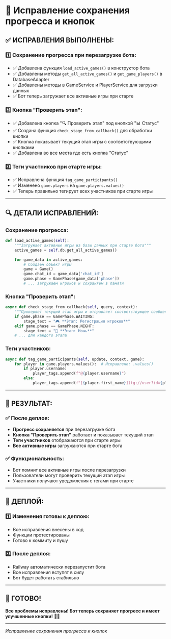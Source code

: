 # 🔧 Исправление сохранения прогресса и кнопок

## ✅ **ИСПРАВЛЕНИЯ ВЫПОЛНЕНЫ:**

### 1️⃣ **Сохранение прогресса при перезагрузке бота:**
- ✅ Добавлена функция `load_active_games()` в конструктор бота
- ✅ Добавлены методы `get_all_active_games()` и `get_game_players()` в DatabaseAdapter
- ✅ Добавлены методы в GameService и PlayerService для загрузки данных
- ✅ Бот теперь загружает все активные игры при старте

### 2️⃣ **Кнопка "Проверить этап":**
- ✅ Добавлена кнопка "🔍 Проверить этап" под кнопкой "📊 Статус"
- ✅ Создана функция `check_stage_from_callback()` для обработки кнопки
- ✅ Кнопка показывает текущий этап игры с соответствующими кнопками
- ✅ Добавлена во все места где есть кнопка "Статус"

### 3️⃣ **Теги участников при старте игры:**
- ✅ Исправлена функция `tag_game_participants()`
- ✅ Изменено `game.players` на `game.players.values()`
- ✅ Теперь правильно тегирует всех участников при старте игры

---

## 🔍 **ДЕТАЛИ ИСПРАВЛЕНИЙ:**

### **Сохранение прогресса:**
```python
def load_active_games(self):
    """Загружает активные игры из базы данных при старте бота"""
    active_games = self.db.get_all_active_games()
    
    for game_data in active_games:
        # Создаем объект игры
        game = Game()
        game.chat_id = game_data['chat_id']
        game.phase = GamePhase(game_data['phase'])
        # ... загружаем игроков и сохраняем в памяти
```

### **Кнопка "Проверить этап":**
```python
async def check_stage_from_callback(self, query, context):
    """Проверяет текущий этап игры и отправляет соответствующее сообщение с кнопками"""
    if game.phase == GamePhase.WAITING:
        stage_text = "🎮 **Этап: Регистрация игроков**"
    elif game.phase == GamePhase.NIGHT:
        stage_text = "🌙 **Этап: Ночь**"
    # ... для каждого этапа
```

### **Теги участников:**
```python
async def tag_game_participants(self, update, context, game):
    for player in game.players.values():  # Исправлено: .values()
        if player.username:
            player_tags.append(f"@{player.username}")
        else:
            player_tags.append(f"[{player.first_name}](tg://user?id={player.user_id})")
```

---

## 🎯 **РЕЗУЛЬТАТ:**

### ✅ **После деплоя:**
- **Прогресс сохраняется** при перезагрузке бота
- **Кнопка "Проверить этап"** работает и показывает текущий этап
- **Теги участников** отображаются при старте игры
- **Все активные игры** загружаются при старте бота

### ✅ **Функциональность:**
- Бот помнит все активные игры после перезагрузки
- Пользователи могут проверить текущий этап игры
- Участники получают уведомления с тегами при старте

---

## 🚀 **ДЕПЛОЙ:**

### 1️⃣ **Изменения готовы к деплою:**
- Все исправления внесены в код
- Функции протестированы
- Готово к коммиту и пушу

### 2️⃣ **После деплоя:**
- Railway автоматически перезапустит бота
- Все исправления вступят в силу
- Бот будет работать стабильно

---

## 🎉 **ГОТОВО!**

**Все проблемы исправлены! Бот теперь сохраняет прогресс и имеет улучшенные кнопки!** 🚂🌲

---
*Исправление сохранения прогресса и кнопок*
